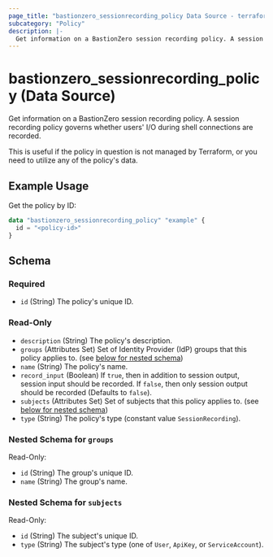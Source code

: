 ```yaml
---
page_title: "bastionzero_sessionrecording_policy Data Source - terraform-provider-bastionzero"
subcategory: "Policy"
description: |-
  Get information on a BastionZero session recording policy. A session recording policy governs whether users' I/O during shell connections are recorded.
---
```


# bastionzero_sessionrecording_policy (Data Source)

Get information on a BastionZero session recording policy. A session recording policy governs whether users' I/O during shell connections are recorded.

This is useful if the policy in question is not managed by Terraform, or you
need to utilize any of the policy's data.

## Example Usage

Get the policy by ID:

```terraform
data "bastionzero_sessionrecording_policy" "example" {
  id = "<policy-id>"
}
```

<!-- schema generated by tfplugindocs -->
## Schema

### Required

- `id` (String) The policy's unique ID.

### Read-Only

- `description` (String) The policy's description.
- `groups` (Attributes Set) Set of Identity Provider (IdP) groups that this policy applies to. (see [below for nested schema](#nestedatt--groups))
- `name` (String) The policy's name.
- `record_input` (Boolean) If `true`, then in addition to session output, session input should be recorded. If `false`, then only session output should be recorded (Defaults to `false`).
- `subjects` (Attributes Set) Set of subjects that this policy applies to. (see [below for nested schema](#nestedatt--subjects))
- `type` (String) The policy's type (constant value `SessionRecording`).

<a id="nestedatt--groups"></a>
### Nested Schema for `groups`

Read-Only:

- `id` (String) The group's unique ID.
- `name` (String) The group's name.


<a id="nestedatt--subjects"></a>
### Nested Schema for `subjects`

Read-Only:

- `id` (String) The subject's unique ID.
- `type` (String) The subject's type (one of `User`, `ApiKey`, or `ServiceAccount`).